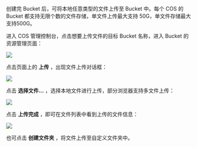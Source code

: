 创建完 Bucket 后，可将本地任意类型的文件上传至 Bucket 中。每个 COS 的 Bucket 都支持无限个数的文件存储，单文件上传最大支持 50G，单文件存储最大支持500G。

进入 COS 管理控制台，点击想要上传文件的目标 Bucket 名称，进入 Bucket 的资源管理页面：

![](http://imgcache.tcecqpoc.fsphere.cn/image/mccdn.qcloud.com/static/img/4278478bceb5320a669de7bdb128f105/image.jpg)

点击页面上的 **上传** ，出现文件上传对话框：

![](http://imgcache.tcecqpoc.fsphere.cn/image/mccdn.qcloud.com/static/img/ddcb406303fe11dac3747c08073ed48d/image.png)

点击 **选择文件...** ，选择本地文件进行上传，部分浏览器支持多文件上传：

![](http://imgcache.tcecqpoc.fsphere.cn/image/mccdn.qcloud.com/static/img/e2b6bf8766fb73af24aa856c0e22eb12/image.png)

点击 **上传完成** ，即可在文件列表中看到上传的文件信息：

![](http://imgcache.tcecqpoc.fsphere.cn/image/mccdn.qcloud.com/static/img/c89069fd52b91046463171fa59426b7f/image.png)

也可点击 **创建文件夹** ，将文件上传至自定义文件夹中。










